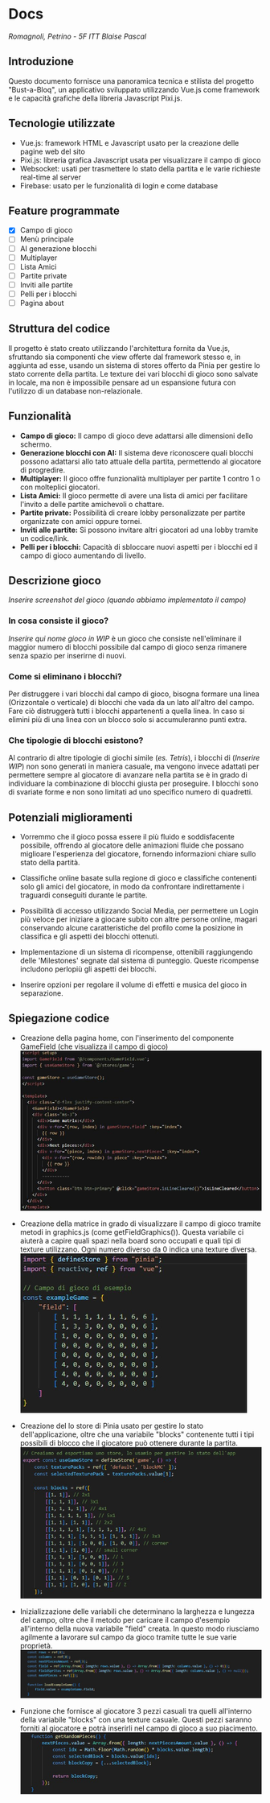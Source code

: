 # Docs

*Romagnoli, Petrino - 5F ITT Blaise Pascal*

## Introduzione

Questo documento fornisce una panoramica tecnica e stilista del progetto "Bust-a-Bloq", un applicativo sviluppato utilizzando Vue.js come framework e le capacità grafiche della libreria Javascript Pixi.js.

## Tecnologie utilizzate
- Vue.js: framework HTML e Javascript usato per la creazione delle pagine web del sito
- Pixi.js: libreria grafica Javascript usata per visualizzare il campo di gioco
- Websocket: usati per trasmettere lo stato della partita e le varie richieste real-time al server
- Firebase: usato per le funzionalità di login e come database

## Feature programmate
- [x] Campo di gioco
- [ ] Menù principale
- [ ] AI generazione blocchi
- [ ] Multiplayer
- [ ] Lista Amici
- [ ] Partite private
- [ ] Inviti alle partite
- [ ] Pelli per i blocchi
- [ ] Pagina about

## Struttura del codice

Il progetto è stato creato utilizzando l'architettura fornita da Vue.js, sfruttando sia componenti che view offerte dal framework stesso e, in aggiunta ad esse, usando un sistema di stores offerto da Pinia per gestire lo stato corrente della partita.
Le texture dei vari blocchi di gioco sono salvate in locale, ma non è impossibile pensare ad un espansione futura con l'utilizzo di un database non-relazionale.

## Funzionalità
- **Campo di gioco:** Il campo di gioco deve adattarsi alle dimensioni dello schermo.
- **Generazione blocchi con AI:** Il sistema deve riconoscere quali blocchi possono adattarsi allo tato attuale della partita, permettendo al giocatore di progredire.
- **Multiplayer:** Il gioco offre funzionalità multiplayer per partite 1 contro 1 o con molteplici giocatori.
- **Lista Amici:** Il gioco permette di avere una lista di amici per facilitare l'invito a delle partite amichevoli o chattare.
- **Partite private:** Possibilità di creare lobby personalizzate per partite organizzate con amici oppure tornei.
- **Inviti alle partite:** Si possono invitare altri giocatori ad una lobby tramite un codice/link.
- **Pelli per i blocchi:** Capacità di sbloccare nuovi aspetti per i blocchi ed il campo di gioco aumentando di livello.

## Descrizione gioco
*Inserire screenshot del gioco (quando abbiamo implementato il campo)*

### In cosa consiste il gioco?
*Inserire qui nome gioco in WIP* è un gioco che consiste nell'eliminare il maggior numero di blocchi possibile dal campo di gioco senza rimanere senza spazio per inserirne di nuovi.

### Come si eliminano i blocchi?
Per distruggere i vari blocchi dal campo di gioco, bisogna formare una linea (Orizzontale o verticale) di blocchi che vada da un lato all'altro del campo. Fare ciò distruggerà tutti i blocchi appartenenti a quella linea. In caso si elimini più di una linea con un blocco solo si accumuleranno punti extra.

### Che tipologie di blocchi esistono?
Al contrario di altre tipologie di giochi simile (*es. Tetris*), i blocchi di (*Inserire WIP*) non sono generati in maniera casuale, ma vengono invece adattati per permettere sempre al giocatore di avanzare nella partita se è in grado di individuare la combinazione di blocchi giusta per proseguire. I blocchi sono di svariate forme e non sono limitati ad uno specifico numero di quadretti.

## Potenziali miglioramenti
- Vorremmo che il gioco possa essere il più fluido e soddisfacente possibile, offrendo al giocatore delle animazioni fluide che possano miglioare l'esperienza del giocatore, fornendo informazioni chiare sullo stato della partità.

- Classifiche online basate sulla regione di gioco e classifiche contenenti solo gli amici del giocatore, in modo da confrontare indirettamente i traguardi conseguiti durante le partite.

- Possibilità di accesso utilizzando Social Media, per permettere un Login più veloce per iniziare a giocare subito con altre persone online, magari conservando alcune caratteristiche del profilo come la posizione in classifica e gli aspetti dei blocchi ottenuti.

- Implementazione di un sistema di ricompense, ottenibili raggiungendo delle 'Milestones' segnate dal sistema di punteggio. Queste ricompense includono perlopiù gli aspetti dei blocchi.

- Inserire opzioni per regolare il volume di effetti e musica del gioco in separazione.

## Spiegazione codice

- Creazione della pagina home, con l'inserimento del componente GameField (che visualizza il campo di gioco)
![Home View code](./images/HomeView.jpeg "Home View code")

- Creazione della matrice in grado di visualizzare il campo di gioco tramite metodi in graphics.js (come getFieldGraphics()). Questa variabile ci aiuterà a capire quali spazi nella board sono occupati e quali tipi di texture utilizzano. Ogni numero diverso da 0 indica una texture diversa.
![Blocks code](./images/Field.jpg "Blocks code")

- Creazione del lo store di Pinia usato per gestire lo stato dell'applicazione, oltre che una variabile "blocks" contenente tutti i tipi possibili di blocco che il giocatore può ottenere durante la partita.
![Field code](./images/Blocks.jpg "Field code")

- Inizializzazione delle variabili che determinano la larghezza e lungezza del campo, oltre che il metodo per caricare il campo d'esempio all'interno della nuova variabile "field" creata. In questo modo riusciamo agilmente a lavorare sul campo da gioco tramite tutte le sue varie proprietà.
![getRandomCode method](./images/Variables.jpg "getRandomCode method")

- Funzione che fornisce al giocatore 3 pezzi casuali tra quelli all'interno della variabile "blocks" con una texture casuale. Questi pezzi saranno forniti al giocatore e potrà inserirli nel campo di gioco a suo piacimento.
![Variables](./images/getRandomPieces.jpg "Variables")
